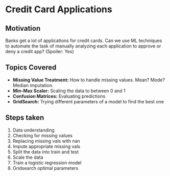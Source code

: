 # Credit Card Applications
## Motivation
Banks get a lot of applications for credit cards. Can we use ML techniques to automate the task of manually analyzing each application to approve or deny a credit app? (Spoiler: Yes)

## Topics Covered

* **Missing Value Treatment:** How to handle missing values. Mean? Mode? Median imputation.
* **Min-Max Scaler:** Scaling the data to between 0 and 1
* **Confusion Matrices:** Evaluating predictions
* **GridSearch:** Trying different parameters of a model to find the best one

## Steps taken

1. Data understanding
2. Checking for missing values
3. Replacing missing vals with nan
4. Impute appropriate missing vals
5. Split the data into train and test
6. Scale the data
7. Train a logistic regression model
8. Gridsearch optimal parameters
